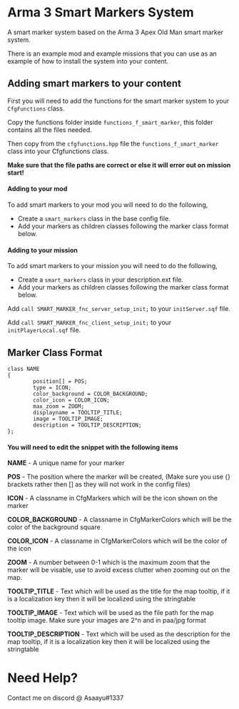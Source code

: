 # Arma 3 Smart Markers System
A smart marker system based on the Arma 3 Apex Old Man smart marker system.

There is an example mod and example missions that you can use as an example of how to install the system into your content.
## Adding smart markers to your content
First you will need to add the functions for the smart marker system to your `CfgFunctions` class.

Copy the functions folder inside `functions_f_smart_marker`, this folder contains all the files needed.

Then copy from the `cfgfunctions.hpp` file the `functions_f_smart_marker` class into your Cfgfunctions class.

**Make sure that the file paths are correct or else it will error out on mission start!**

#### Adding to your mod
To add smart markers to your mod you will need to do the following,
- Create a `smart_markers` class in the base config file.
- Add your markers as children classes following the marker class format below.
#### Adding to your mission
To add smart markers to your mission you will need to do the following,
- Create a `smart_markers` class in your description.ext file.
- Add your markers as children classes following the marker class format below.

Add `call SMART_MARKER_fnc_server_setup_init;` to your `initServer.sqf` file.

Add `call SMART_MARKER_fnc_client_setup_init;` to your `initPlayerLocal.sqf` file.

## Marker Class Format
```
class NAME
{
        position[] = POS;
        type = ICON;
        color_background = COLOR_BACKGROUND;
        color_icon = COLOR_ICON;
        max_zoom = ZOOM;
        displayname = TOOLTIP_TITLE;
        image = TOOLTIP_IMAGE;
        description = TOOLTIP_DESCRIPTION;
};
```
#### You will need to edit the snippet with the following items

**NAME** - A unique name for your marker

**POS** - The position where the marker will be created, (Make sure you use {} brackets rather then [] as they will not work in the config files)

**ICON** - A classname in CfgMarkers which will be the icon shown on the marker

**COLOR_BACKGROUND** - A classname in CfgMarkerColors which will be the color of the background square

**COLOR_ICON** - A classname in CfgMarkerColors which will be the color of the icon

**ZOOM** - A number between 0-1 which is the maximum zoom that the marker will be visable, use to avoid excess clutter when zooming out on the map.

**TOOLTIP_TITLE** - Text which will be used as the title for the map tooltip, if it is a localization key then it will be localized using the stringtable

**TOOLTIP_IMAGE** - Text which will be used as the file path for the map tooltip image. Make sure your images are 2^n and in paa/jpg format

**TOOLTIP_DESCRIPTION** - Text which will be used as the description for the map tooltip, if it is a localization key then it will be localized using the stringtable

# Need Help?
Contact me on discord @ Asaayu#1337
